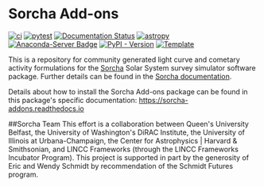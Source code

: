 # Sorcha Add-ons


[![ci](https://github.com/dirac-institute/sorcha-addons/actions/workflows/smoke-test.yml/badge.svg)](https://github.com/dirac-institute/sorcha-addons/actions/workflows/smoke-test.yml)
[![pytest](https://github.com/dirac-institute/sorcha-addons/actions/workflows/testing-and-coverage.yml/badge.svg)](https://github.com/dirac-institute/sorcha-addons/actions/workflows/testing-and-coverage.yml)
[![Documentation Status](https://readthedocs.org/projects/sorcha-addons/badge/?version=latest)](https://sorcha-addons.readthedocs.io/en/latest/?badge=latest)
[![astropy](http://img.shields.io/badge/powered%20by-AstroPy-orange.svg?style=flat)](http://www.astropy.org/) 
[![Anaconda-Server Badge](https://anaconda.org/conda-forge/sorcha-addons/badges/version.svg)](https://anaconda.org/conda-forge/sorcha-addons)
[![PyPI - Version](https://img.shields.io/pypi/v/sorcha-addons)](https://pypi.python.org/pypi/sorcha-addons)
[![Template](https://img.shields.io/badge/Template-LINCC%20Frameworks%20Python%20Project%20Template-brightgreen)](https://lincc-ppt.readthedocs.io/en/latest/)

This is a repository for community generated light curve and cometary activity
formulations for the [Sorcha](https://github.com/dirac-institute/sorcha) Solar
System survey simulator software package. Further details  can be found in the
[Sorcha documentation](https://sorcha.readthedocs.io). 

Details about how to install the Sorcha Add-ons package can be found in this package's specific documentation: https://sorcha-addons.readthedocs.io


##Sorcha Team
This effort is a collaboration between Queen's University Belfast, the University of Washington's DiRAC Institute, 
the University of Illinois at Urbana-Champaign, the Center for Astrophysics | Harvard & Smithsonian, and LINCC Frameworks (through the LINCC Frameworks Incubator Program). This project is supported in part by the generosity of Eric and Wendy Schmidt by recommendation of the Schmidt Futures program.


